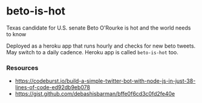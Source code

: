 # beto-is-hot

Texas candidate for U.S. senate Beto O'Rourke is hot and the world needs to know

Deployed as a heroku app that runs hourly and checks for new beto tweets. May switch to a daily cadence. Heroku app is called `beto-is-hot` too.


### Resources
* https://codeburst.io/build-a-simple-twitter-bot-with-node-js-in-just-38-lines-of-code-ed92db9eb078
* https://gist.github.com/debashisbarman/bffe0f6cd3c0fd2fe40e

